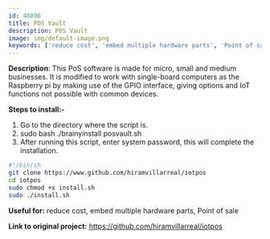 ```yaml
---
id: 48896
title: POS Vault
description: POS Vault
image: img/default-image.png
keywords: ['reduce cost', 'embed multiple hardware parts', 'Point of sale']
---
```



**Description**: This PoS software is made for micro, small and medium businesses. It is modified to work with single-board computers as the Raspberry pi by making use of the GPIO interface, giving options and IoT functions not possible with common devices.

**Steps to install:-**

1.  Go to the directory where the script is.
2.  sudo bash ./brainyinstall posvault.sh
3. After running this script, enter system password, this will complete the installation.
```bash
#!/bin/sh
git clone https://www.github.com/hiramvillarreal/iotpos
cd iotpos
sudo chmod +x install.sh
sudo ./install.sh
```
**Useful for:** reduce cost, embed multiple hardware parts, Point of sale 

**Link to original project:** https://github.com/hiramvillarreal/iotpos
